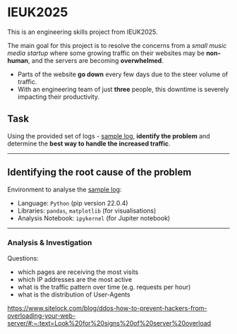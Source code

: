 # IEUK2025
This is an engineering skills project from IEUK2025.

The main goal for this project is to resolve the concerns from a *small music media startup* where some growing traffic on their websites may be **non-human**, and the servers are becoming **overwhelmed**. 
- Parts of the website **go down** every few days due to the steer volume of traffic.
- With an engineering team of just **three** people, this downtime is severely impacting their productivity.

## Task
Using the provided set of logs - [sample log](./sample-log.log), **identify the problem** and determine the **best way to handle the increased traffic**.

---

## Identifying the root cause of the problem
Environment to analyse the [sample log](./sample-log.log):
- Language: `Python` (pip version 22.0.4)
- Libraries: `pandas`, `matplotlib` (for visualisations)
- Analysis Notebook: `ipykernel` (for Jupiter notebook)

---

### Analysis & Investigation
Questions:
- which pages are receiving the most visits
- which IP addresses are the most active
- what is the traffic pattern over time (e.g. requests per hour)
- what is the distribution of User-Agents

https://www.sitelock.com/blog/ddos-how-to-prevent-hackers-from-overloading-your-web-server/#:~:text=Look%20for%20signs%20of%20server%20overload
